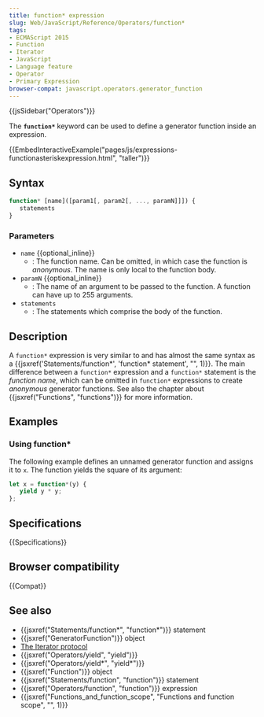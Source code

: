 ```yaml
---
title: function* expression
slug: Web/JavaScript/Reference/Operators/function*
tags:
- ECMAScript 2015
- Function
- Iterator
- JavaScript
- Language feature
- Operator
- Primary Expression
browser-compat: javascript.operators.generator_function
---
```

{{jsSidebar("Operators")}}

The **`function*`** keyword can be used to define a generator function inside an
expression.

{{EmbedInteractiveExample("pages/js/expressions-functionasteriskexpression.html",
   "taller")}}

## Syntax

```js
function* [name]([param1[, param2[, ..., paramN]]]) {
   statements
}
```

### Parameters

*   `name` {{optional_inline}}
    *   : The function name. Can be omitted, in which case the function is
        *anonymous*. The name is only local to the function body.
*   `paramN` {{optional_inline}}
    *   : The name of an argument to be passed to the function. A function can have
        up to 255 arguments.
*   `statements`
    *   : The statements which comprise the body of the function.

## Description

A `function*` expression is very similar to and has almost the same syntax as a
{{jsxref('Statements/function*', 'function* statement', "", 1)}}.
The main difference between a `function*` expression and a `function*` statement
is the *function name*, which can be omitted in `function*` expressions to
create *anonymous* generator functions. See also the chapter about
{{jsxref("Functions", "functions")}} for more information.

## Examples

### Using function\*

The following example defines an unnamed generator function and assigns it to
`x`. The function yields the square of its argument:

```js
let x = function*(y) {
   yield y * y;
};
```

## Specifications

{{Specifications}}

## Browser compatibility

{{Compat}}

## See also

*   {{jsxref("Statements/function*", "function*")}} statement
*   {{jsxref("GeneratorFunction")}} object
*   [The Iterator protocol](/en-US/docs/Web/JavaScript/Reference/Iteration_protocols)
*   {{jsxref("Operators/yield", "yield")}}
*   {{jsxref("Operators/yield*", "yield*")}}
*   {{jsxref("Function")}} object
*   {{jsxref("Statements/function", "function")}} statement
*   {{jsxref("Operators/function", "function")}} expression
*   {{jsxref("Functions_and_function_scope", "Functions and function scope", "", 1)}}
